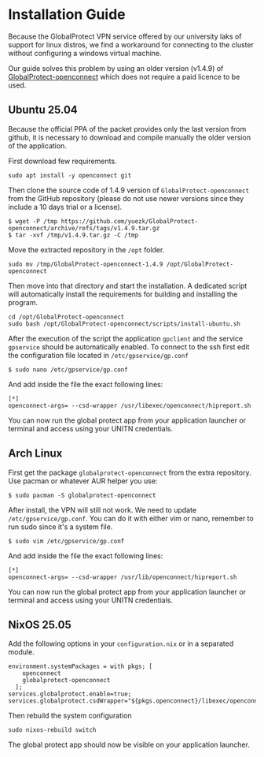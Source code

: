# Installation Guide
Because the GlobalProtect VPN service offered by our university laks of support for linux distros, we find a workaround for connecting to the cluster without configuring a windows virtual machine.

Our guide solves this problem by using an older version (v1.4.9) of [GlobalProtect-openconnect](https://github.com/yuezk/GlobalProtect-openconnect/) which does not require a paid licence to be used. 

## Ubuntu 25.04
Because the official PPA of the packet provides only the last version from github, it is necessary to download and compile manually the older version of the application. 

First download few requirements.
```
sudo apt install -y openconnect git
```
Then clone the source code of 1.4.9 version of `GlobalProtect-openconnect` from the GitHub repository (please do not use newer versions since they include a 10 days trial or a license).
```
$ wget -P /tmp https://github.com/yuezk/GlobalProtect-openconnect/archive/refs/tags/v1.4.9.tar.gz
$ tar -xvf /tmp/v1.4.9.tar.gz -C /tmp
```
Move the extracted repository in the `/opt` folder.
```
sudo mv /tmp/GlobalProtect-openconnect-1.4.9 /opt/GlobalProtect-openconnect
```
Then move into that directory and start the installation. A dedicated script will automatically install the requirements for building and installing the program. 
```
cd /opt/GlobalProtect-openconnect
sudo bash /opt/GlobalProtect-openconnect/scripts/install-ubuntu.sh
```
After the execution of the script the application `gpclient` and the service `gpservice` should be automatically enabled. 
To connect to the ssh first edit the configuration file located in `/etc/gpservice/gp.conf`
```
$ sudo nano /etc/gpservice/gp.conf
```
And add inside the file the exact following lines:
```
[*]
openconnect-args= --csd-wrapper /usr/libexec/openconnect/hipreport.sh
```
You can now run the global protect app from your application launcher or terminal and access using your UNITN credentials.

## Arch Linux
First get the package `globalprotect-openconnect` from the extra repository. Use pacman or
whatever AUR helper you use:
```
$ sudo pacman -S globalprotect-openconnect
```

After install, the VPN will still not work. We need to update `/etc/gpservice/gp.conf`.
You can do it with either vim or nano, remember to run sudo since it's a system file.
```
$ sudo vim /etc/gpservice/gp.conf
```

And add inside the file the exact following lines:
```
[*]
openconnect-args= --csd-wrapper /usr/lib/openconnect/hipreport.sh
```

You can now run the global protect app from your application launcher or terminal and access using your UNITN credentials.

## NixOS 25.05

Add the following options in your `configuration.nix` or in a separated module.
```
environment.systemPackages = with pkgs; [
    openconnect
    globalprotect-openconnect
  ];
services.globalprotect.enable=true;
services.globalprotect.csdWrapper="${pkgs.openconnect}/libexec/openconnect/hipreport.sh";
```
Then rebuild the system configuration

```
sudo nixos-rebuild switch
```
The global protect app should now be visible on your application launcher.
